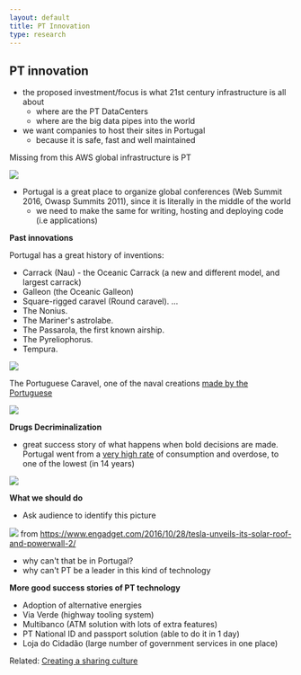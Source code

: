 ```yaml
---
layout: default
title: PT Innovation
type: research
---
```


## PT innovation

  * the proposed investment/focus is what 21st century infrastructure is all about
    * where are the PT DataCenters
    * where are the big data pipes into the world
  * we want companies to host their sites in Portugal
      * because it is safe, fast and well maintained

  Missing from this AWS global infrastructure is PT

![](https://cloud.githubusercontent.com/assets/656739/20156920/4fa50ba6-a6ca-11e6-9cf3-fc470f74c266.png)

  * Portugal is a great place to organize global conferences (Web Summit 2016, Owasp Summits 2011), since it is literally in the middle of the world
    * we need to make the same for writing, hosting and deploying code (i.e applications)

**Past innovations**

Portugal has a great history of inventions:

  * Carrack (Nau) - the Oceanic Carrack (a new and different model, and largest carrack)
  * Galleon (the Oceanic Galleon)
  * Square-rigged caravel (Round caravel). ...
  * The Nonius.
  * The Mariner's astrolabe.
  * The Passarola, the first known airship.
  * The Pyreliophorus.
  * Tempura.

![](https://cloud.githubusercontent.com/assets/656739/20156664/343f11d2-a6c9-11e6-9853-70d063a8a30e.png)


The Portuguese Caravel, one of the naval creations [made by the Portuguese](https://en.wikipedia.org/wiki/Portuguese_inventions)

![](https://upload.wikimedia.org/wikipedia/commons/a/a2/Caravela_Vera_Cruz_no_rio_Tejo.jpg)

**Drugs Decriminalization**

  * great success story of what happens when bold decisions are made. Portugal went from a [very high rate](https://mic.com/articles/120403/14-years-after-decriminalizing-drugs-one-chart-shows-why-portugal-s-experiment-has-worked) of consumption and overdose, to one of the lowest (in 14 years)


![](https://images.mic.com/uj2d146c11flpk52tirjnq4i4bgnlvpz1uftyubyty1f183kqrca2gonlngkuvtg.jpg)



**What we should do**

  * Ask audience to identify this picture

![](https://s.aolcdn.com/hss/storage/midas/90d13cd5b525cd08d49e9f63eea257c1/204527369/1028_tesla-3-ed.jpg)
from https://www.engadget.com/2016/10/28/tesla-unveils-its-solar-roof-and-powerwall-2/
  * why can't that be in Portugal?
  * why can't PT be a leader in this kind of technology
  

**More good success stories of PT technology**

  * Adoption of alternative energies
  * Via Verde (highway tooling system)
  * Multibanco (ATM solution with lots of extra features)
  * PT National ID and passport solution (able to do it in 1 day)
  * Loja do Cidadão (large number of government services in one place)


Related:
[Creating a sharing culture](Creating-a-sharing-culture.html)
